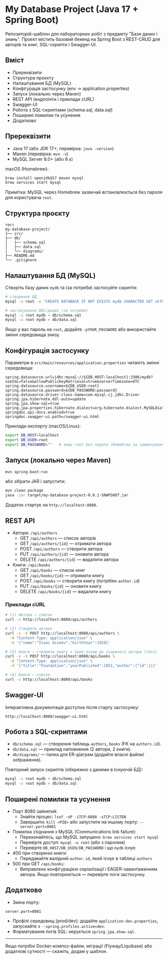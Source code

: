 # My Database Project (Java 17 + Spring Boot)

Репозиторій-шаблон для лабораторних робіт з предмету "Бази даних і знань". Проєкт містить базовий бекенд на Spring Boot з REST-CRUD для авторів та книг, SQL-скрипти і Swagger-UI.

## Вміст
- Пререквізити
- Структура проєкту
- Налаштування БД (MySQL)
- Конфігурація застосунку (env → application.properties)
- Запуск (локально через Maven)
- REST API (ендпоїнти і приклади cURL)
- Swagger-UI
- Робота з SQL-скриптами (schema.sql, data.sql)
- Поширені помилки та усунення
- Додатково

## Пререквізити
- Java 17 (або JDK 17+; перевірка: `java -version`)
- Maven (перевірка: `mvn -v`)
- MySQL Server 8.0+ (або 9.x)

macOS (Homebrew):
```bash
brew install openjdk@17 maven mysql
brew services start mysql
```
Примітка: MySQL через Homebrew зазвичай встановлюється без пароля для користувача `root`.

## Структура проєкту
```
тест
my-database-project/
├── src/
├── db/
│   ├── schema.sql
│   ├── data.sql
│   └── diagrams/
├── README.md
└── .gitignore
```

## Налаштування БД (MySQL)
Створіть базу даних `mydb` та (за потреби) застосуйте скрипти:
```bash
# створення БД
mysql -u root -e "CREATE DATABASE IF NOT EXISTS mydb CHARACTER SET utf8mb4 COLLATE utf8mb4_unicode_ci;"

# застосування DDL/даних (за потреби)
mysql -u root mydb < db/schema.sql
mysql -u root mydb < db/data.sql
```
Якщо у вас пароль на `root`, додайте `-pYOUR_PASSWORD` або використайте змінні середовища знизу.

## Конфігурація застосунку
Параметри в `src/main/resources/application.properties` читають змінні середовища:
```
spring.datasource.url=jdbc:mysql://${DB_HOST:localhost}:3306/mydb?useSSL=false&allowPublicKeyRetrieval=true&serverTimezone=UTC
spring.datasource.username=${DB_USER:root}
spring.datasource.password=${DB_PASSWORD:password}
spring.datasource.driver-class-name=com.mysql.cj.jdbc.Driver
spring.jpa.hibernate.ddl-auto=update
spring.jpa.show-sql=true
spring.jpa.properties.hibernate.dialect=org.hibernate.dialect.MySQLDialect
springdoc.api-docs.enabled=true
springdoc.swagger-ui.path=/swagger-ui.html
```
Приклади експорту (macOS/Linux):
```bash
export DB_HOST=localhost
export DB_USER=root
export DB_PASSWORD=""   # якщо root без пароля (Homebrew за замовчуванням)
```

## Запуск (локально через Maven)
```bash
mvn spring-boot:run
```
або зібрати JAR і запустити:
```bash
mvn clean package
java -jar target/my-database-project-0.0.1-SNAPSHOT.jar
```
Додаток стартує на `http://localhost:8080`.

## REST API
- Автори: `/api/authors`
  - GET `/api/authors` — список авторів
  - GET `/api/authors/{id}` — отримати автора
  - POST `/api/authors` — створити автора
  - PUT `/api/authors/{id}` — оновити автора
  - DELETE `/api/authors/{id}` — видалити автора
- Книги: `/api/books`
  - GET `/api/books` — список книг
  - GET `/api/books/{id}` — отримати книгу
  - POST `/api/books` — створити книгу (потрібен `author.id`)
  - PUT `/api/books/{id}` — оновити книгу
  - DELETE `/api/books/{id}` — видалити книгу

### Приклади cURL
```bash
# (1) Автора — список
curl -s http://localhost:8080/api/authors

# (2) Створити автора
curl -s -X POST http://localhost:8080/api/authors \
  -H "Content-Type: application/json" \
  -d '{"name":"Isaac Asimov","birthYear":1920}'

# (3) Книги — створити книгу з прив'язкою до існуючого автора (id=1)
curl -s -X POST http://localhost:8080/api/books \
  -H "Content-Type: application/json" \
  -d '{"title":"Foundation","yearPublished":1951,"author":{"id":1}}'

# (4) Книги — список
curl -s http://localhost:8080/api/books
```

## Swagger-UI
Інтерактивна документація доступна після старту застосунку:
```
http://localhost:8080/swagger-ui.html
```

## Робота з SQL-скриптами
- `db/schema.sql` — створення таблиць `authors`, `books` (FK на `authors.id`).
- `db/data.sql` — приклад наповнення (2 автори, 2 книги).
- `db/diagrams/` — папка для ER-діаграм (додайте власні файли/зображення).

Повторний запуск скриптів (обережно з даними в існуючій БД):
```bash
mysql -u root mydb < db/schema.sql
mysql -u root mydb < db/data.sql
```

## Поширені помилки та усунення
- Порт 8080 зайнятий:
  - Знайти процес: `lsof -nP -iTCP:8080 -sTCP:LISTEN`
  - Завершити: `kill <PID>` або запустити на іншому порту: `--server.port=8081`
- Помилка з’єднання з MySQL (Communications link failure):
  - Переконайтесь, що MySQL запущено: `brew services start mysql`
  - Перевірте доступ: `mysql -u root` (або з паролем)
  - Перевірте `DB_HOST/DB_USER/DB_PASSWORD` і що `mydb` існує
- 400 при створенні книги:
  - Передавайте валідний `author.id`, який існує в таблиці `authors`
- 500 при GET `/api/books`:
  - Виправлено конфігурацією серіалізації і EAGER-завантаженням автора. Якщо повторюється — перевірте логи застосунку.

## Додатково
- Зміна порту:
```properties
server.port=8081
```
- Профілі середовищ (prod/dev): додайте `application-dev.properties`, запускайте з `--spring.profiles.active=dev`.
- Форматування логів SQL: керується `spring.jpa.show-sql`.

---
Якщо потрібні Docker-композ-файли, міграції (Flyway/Liquibase) або додаткові сутності — скажіть, додам у шаблон.
